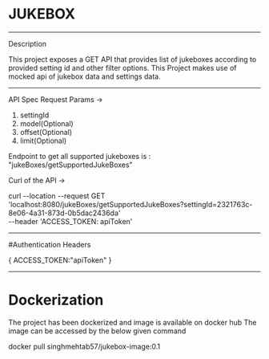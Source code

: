 # JUKEBOX
------------------------------------------

Description

This project exposes a GET API that provides list of jukeboxes according to 
provided setting id and other filter options.
This Project makes use of mocked api of jukebox data and settings data.

------------------------------------------

API Spec
Request Params -> 
1. settingId
2. model(Optional)
3. offset(Optional)
4. limit(Optional)

Endpoint to get all supported jukeboxes is :
"jukeBoxes/getSupportedJukeBoxes"

Curl of the API ->

curl --location --request GET 'localhost:8080/jukeBoxes/getSupportedJukeBoxes?settingId=2321763c-8e06-4a31-873d-0b5dac2436da' \
--header 'ACCESS_TOKEN: apiToken'

-------------------------------------------

#Authentication Headers

{
    ACCESS_TOKEN:"apiToken"
                                }
                                
------------------------------------------------

# Dockerization

The project has been dockerized and image is available on docker hub
The image can be accessed by the below given command

docker pull singhmehtab57/jukebox-image:0.1
